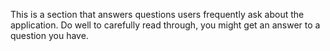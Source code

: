 This is a section that answers questions users frequently ask about the application. Do well to carefully read through, you might get an answer to a question you have.

